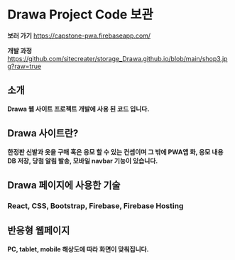 # Drawa Project Code 보관

**보러 가기**
https://capstone-pwa.firebaseapp.com/

**개발 과정**
https://github.com/sitecreater/storage_Drawa.github.io/blob/main/shop3.jpg?raw=true

## 소개

**Drawa 웹 사이트 프로젝트 개발에 사용 된 코드 입니다.**

## Drawa 사이트란?

**한정판 신발과 옷을 구매 혹은 응모 할 수 있는 컨셉이며 그 밖에 PWA앱 화, 응모 내용 DB 저장, 당첨 알림 발송, 모바일 navbar 기능이 있습니다.**

## Drawa 페이지에 사용한 기술

### React, CSS, Bootstrap, Firebase, Firebase Hosting

## 반응형 웹페이지

**PC, tablet, mobile 해상도에 따라 화면이 맞춰집니다.**
